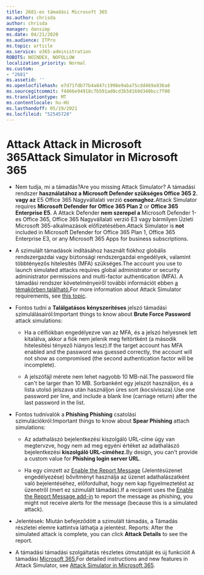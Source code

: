 ```yaml
---
title: 2681-es támadási Microsoft 365
ms.author: chrisda
author: chrisda
manager: dansimp
ms.date: 04/21/2020
ms.audience: ITPro
ms.topic: article
ms.service: o365-administration
ROBOTS: NOINDEX, NOFOLLOW
localization_priority: Normal
ms.custom:
- "2681"
ms.assetid: ''
ms.openlocfilehash: e7d71fdb77b4a047c1998e9aba75cdd469a936a8
ms.sourcegitcommit: f4866e94918c7b591ad0cd3b58169d340bcc7f00
ms.translationtype: MT
ms.contentlocale: hu-HU
ms.lasthandoff: 05/19/2021
ms.locfileid: "52545728"
---
```

# <a name="attack-simulator-in-microsoft-365"></a><span data-ttu-id="c1d9f-102">Attack Attack in Microsoft 365</span><span class="sxs-lookup"><span data-stu-id="c1d9f-102">Attack Simulator in Microsoft 365</span></span>

- <span data-ttu-id="c1d9f-103">Nem tudja, mi a támadás?</span><span class="sxs-lookup"><span data-stu-id="c1d9f-103">Are you missing Attack Simulator?</span></span> <span data-ttu-id="c1d9f-104">A támadási rendszer **használatához a Microsoft Defender szükséges Office 365 2. vagy az** E5 Office 365 Nagyvállalati verzió **csomaghoz.**</span><span class="sxs-lookup"><span data-stu-id="c1d9f-104">Attack Simulator requires **Microsoft Defender for Office 365 Plan 2** or **Office 365 Enterprise E5**.</span></span> <span data-ttu-id="c1d9f-105">A Attack Defender **nem szerepel a** Microsoft Defender 1-es Office 365, Office 365 Nagyvállalati verzió E3 vagy bármilyen Üzleti Microsoft 365-alkalmazások előfizetésében.</span><span class="sxs-lookup"><span data-stu-id="c1d9f-105">Attack Simulator is **not** included in Microsoft Defender for Office 365 Plan 1, Office 365 Enterprise E3, or any Microsoft 365 Apps for business subscriptions.</span></span>

- <span data-ttu-id="c1d9f-106">A szimulált támadások indításához használt fiókhoz globális rendszergazdai vagy biztonsági rendszergazdai engedélyek, valamint többtényezős hitelesítés (MFA) szükséges.</span><span class="sxs-lookup"><span data-stu-id="c1d9f-106">The account you use to launch simulated attacks requires global administrator or security administrator permissions and multi-factor authentication (MFA).</span></span> <span data-ttu-id="c1d9f-107">A támadási rendszer követelményeiről további információt ebben [a témakörben található.](/microsoft-365/security/office-365-security/attack-simulator)</span><span class="sxs-lookup"><span data-stu-id="c1d9f-107">For more information about Attack Simulator requirements, see [this topic](/microsoft-365/security/office-365-security/attack-simulator).</span></span>

- <span data-ttu-id="c1d9f-108">Fontos tudni a **Találgatásos kényszerítéses** jelszó támadási szimulálásairól:</span><span class="sxs-lookup"><span data-stu-id="c1d9f-108">Important things to know about **Brute Force Password** attack simulations:</span></span>

  - <span data-ttu-id="c1d9f-109">Ha a célfiókban engedélyezve van az MFA, és a jelszó helyesnek lett kitalálva, akkor a fiók nem jelenik meg feltörtként (a második hitelesítési tényező hiányos lesz).</span><span class="sxs-lookup"><span data-stu-id="c1d9f-109">If the target account has MFA enabled and the password was guessed correctly, the account will not show as compromised (the second authentication factor will be incomplete).</span></span>

  - <span data-ttu-id="c1d9f-110">A jelszófájl mérete nem lehet nagyobb 10 MB-nál.</span><span class="sxs-lookup"><span data-stu-id="c1d9f-110">The password file can't be larger than 10 MB.</span></span> <span data-ttu-id="c1d9f-111">Sorbanként egy jelszót használjon, és a lista utolsó jelszava után használjon üres sort (kocsivissza).</span><span class="sxs-lookup"><span data-stu-id="c1d9f-111">Use one password per line, and include a blank line (carriage return) after the last password in the list.</span></span>

- <span data-ttu-id="c1d9f-112">Fontos tudnivalók a **Phishing Phishing** csatolási szimulációkról:</span><span class="sxs-lookup"><span data-stu-id="c1d9f-112">Important things to know about **Spear Phishing** attach simulations:</span></span>

  - <span data-ttu-id="c1d9f-113">Az adathalászó bejelentkezési kiszolgáló URL-címe úgy van megtervzve, hogy nem ad meg egyéni értéket az adathalászó bejelentkezési **kiszolgáló URL-címéhez.**</span><span class="sxs-lookup"><span data-stu-id="c1d9f-113">By design, you can't provide a custom value for **Phishing login server URL**.</span></span>

  - <span data-ttu-id="c1d9f-114">Ha egy címzett az [Enable the Report Message](/microsoft-365/security/office-365-security/enable-the-report-message-add-in) (Jelentésüzenet engedélyezése) bővítményt használja az üzenet adathalászatként való bejelentéséhez, előfordulhat, hogy nem kap figyelmeztetést az üzenetről (mert ez szimulált támadás).</span><span class="sxs-lookup"><span data-stu-id="c1d9f-114">If a recipient uses the [Enable the Report Message add-in](/microsoft-365/security/office-365-security/enable-the-report-message-add-in) to report the message as phishing, you might not receive alerts for the message (because this is a simulated attack).</span></span>

- <span data-ttu-id="c1d9f-115">Jelentések: Miután befejeződött a szimulált támadás, a Támadás részletei elemre kattintva láthatja a jelentést. </span><span class="sxs-lookup"><span data-stu-id="c1d9f-115">Reports: After the simulated attack is complete, you can click **Attack Details** to see the report.</span></span>

- <span data-ttu-id="c1d9f-116">A támadási támadási szolgáltatás részletes útmutatóját és új funkcióit A támadási [Microsoft 365.](/microsoft-365/security/office-365-security/attack-simulator)</span><span class="sxs-lookup"><span data-stu-id="c1d9f-116">For detailed instructions and new features in Attack Simulator, see [Attack Simulator in Microsoft 365](/microsoft-365/security/office-365-security/attack-simulator).</span></span>
